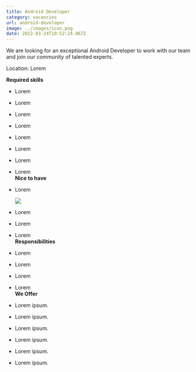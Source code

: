 ```yaml
---
title: Android Developer
category: vacancies
url: android-developer
image: ../images/icon.png
date: 2022-03-24T19:52:24.067Z
---
```

We are looking for an exceptional Android Developer to work
with our team and join our community of talented experts.

Location: Lorem

**Required skills**

* Lorem
* Lorem
* Lorem
* Lorem
* Lorem
* Lorem
* Lorem
* Lorem
  <br>
  **Nice to have**
* Lorem

  ![](static/assets/images/icon-512x512.png)
* Lorem
* Lorem
* Lorem
  <br>
  **Responsibilities**
* Lorem
* Lorem
* Lorem
* Lorem
  <br>
  **We Offer**
* Lorem ipsum.
* Lorem ipsum.
* Lorem ipsum.
* Lorem ipsum.
* Lorem ipsum.
* Lorem ipsum.